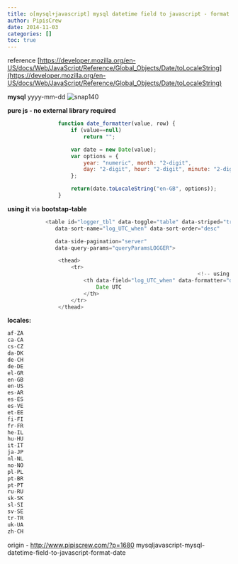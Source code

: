 ```yaml
---
title: o[mysql+javascript] mysql datetime field to javascript - format date (+bootstrap-table)
author: PipisCrew
date: 2014-11-03
categories: []
toc: true
---
```


reference
[https://developer.mozilla.org/en-US/docs/Web/JavaScript/Reference/Global_Objects/Date/toLocaleString](https://developer.mozilla.org/en-US/docs/Web/JavaScript/Reference/Global_Objects/Date/toLocaleString)

**mysql** yyyy-mm-dd 
![](https://www.pipiscrew.com/wp-content/uploads/2014/11/snap140.png "snap140")

**pure js - no external library required**
```js
				function date_formatter(value, row) {
					if (value==null)
						return "";

					var date = new Date(value);
					var options = {
					    year: "numeric", month: "2-digit",
					    day: "2-digit", hour: "2-digit", minute: "2-digit", hour12: false
					};

					return(date.toLocaleString("en-GB", options));
				}
```

**using it** via **bootstap-table**
```js
			<table id="logger_tbl" data-toggle="table" data-striped="true" data-url="x_pagination.php" data-pagination="true" data-page-size="50"></table>
 			   data-sort-name="log_UTC_when" data-sort-order="desc"

	           data-side-pagination="server"
	           data-query-params="queryParamsLOGGER">

				<thead>
					<tr>
															<!-- using data-formatter attribute -->
						<th data-field="log_UTC_when" data-formatter="date_formatter" data-sortable="true">
							Date UTC
						</th>
					</tr>
				</thead>

```
**locales:**
```js
af-ZA
ca-CA
cs-CZ
da-DK
de-CH
de-DE
el-GR
en-GB
en-US
es-AR
es-ES
es-VE
et-EE
fi-FI
fr-FR
he-IL
hu-HU
it-IT
ja-JP
nl-NL
no-NO
pl-PL
pt-BR
pt-PT
ru-RU
sk-SK
sl-SI
sv-SE
tr-TR
uk-UA
zh-CH
```

origin - http://www.pipiscrew.com/?p=1680 mysqljavascript-mysql-datetime-field-to-javascript-format-date